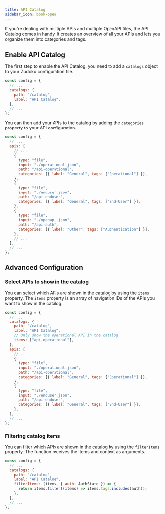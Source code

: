 ```yaml
---
title: API Catalog
sidebar_icon: book-open
---
```


If you're dealing with multiple APIs and multiple OpenAPI files, the API Catalog comes in handy. It
creates an overview of all your APIs and lets you organize them into categories and tags.

## Enable API Catalog

The first step to enable the API Catalog, you need to add a `catalogs` object to your Zudoku
configuration file.

```js title=zudoku.config.ts
const config = {
  // ...
  catalogs: {
    path: "/catalog",
    label: "API Catalog",
  },
  // ...
};
```

You can then add your APIs to the catalog by adding the `categories` property to your API
configuration.

```js title=zudoku.config.ts
const config = {
  // ...
  apis: [
    // ...
    {
      type: "file",
      input: "./operational.json",
      path: "/api-operational",
      categories: [{ label: "General", tags: ["Operational"] }],
    },
    {
      type: "file",
      input: "./enduser.json",
      path: "/api-enduser",
      categories: [{ label: "General", tags: ["End-User"] }],
    },
    {
      type: "file",
      input: "./openapi.json",
      path: "/api-auth",
      categories: [{ label: "Other", tags: ["Authentication"] }],
    },
    // ...
  ],
  // ...
};
```

## Advanced Configuration

### Select APIs to show in the catalog

You can select which APIs are shown in the catalog by using the `items` property. The `items`
property is an array of navigation IDs of the APIs you want to show in the catalog.

```js title=zudoku.config.ts
const config = {
  // ...
  catalogs: {
    path: "/catalog",
    label: "API Catalog",
    // Only show the operational API in the catalog
    items: ["api-operational"],
  },
  apis: [
    // ...
    {
      type: "file",
      input: "./operational.json",
      path: "/api-operational",
      categories: [{ label: "General", tags: ["Operational"] }],
    },
    {
      type: "file",
      input: "./enduser.json",
      path: "/api-enduser",
      categories: [{ label: "General", tags: ["End-User"] }],
    },
  ],
  // ...
};
```

### Filtering catalog items

You can filter which APIs are shown in the catalog by using the `filterItems` property. The function
receives the items and context as arguments.

```js title=zudoku.config.ts
const config = {
  // ...
  catalogs: {
    path: "/catalog",
    label: "API Catalog",
    filterItems: (items, { auth: AuthState }) => {
      return items.filter((items) => items.tags.includes(auth));
    },
  },
  // ...
};
```
